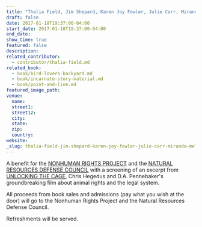 ```yaml
---
title: "Thalia Field, Jim Shepard, Karen Joy Fowler, Julie Carr, Miranda Mellis and Laura Mullen reading with Solid Objects at The Kitchen"
draft: false
date: 2017-01-18T19:37:00-04:00
start_date: 2017-01-18T19:37:00-04:00
end_date:
show_time: true
featured: false
description:
related_contributor:
  - contributor/thalia-field.md
related_book:
  - book/bird-lovers-backyard.md
  - book/incarnate-story-material.md
  - book/point-and-line.md
featured_image_path:
venue:
  name:
  street1:
  street12:
  city:
  state:
  zip:
  country:
website:
_slug: thalia-field-jim-shepard-karen-joy-fowler-julie-carr-miranda-mellis-and-laura-mullen-reading-with-solid-objects-at-the-kitchen
---
```


A benefit for the [NONHUMAN RIGHTS PROJECT](http://www.nonhumanrightsproject.org/) and the [NATURAL RESOURCES DEFENSE COUNCIL](https://www.nrdc.org/) with a screening of an excerpt from [UNLOCKING THE CAGE](https://www.unlockingthecagethefilm.com/), Chris Hegedus and D.A. Pennebaker's groundbreaking film about animal rights and the legal system.

All proceeds from book sales and admissions (pay what you wish at the door) will go to the Nonhuman Rights Project and the Natural Resources Defense Council.

Refreshments will be served.

